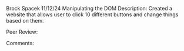 Brock Spacek
11/12/24
Manipulating the DOM
Description: Created a website that allows user to click 10 different buttons and change things based on them.

Peer Review:

Comments: 

